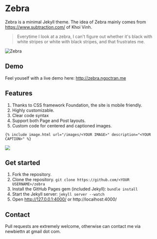 # Zebra

Zebra is a minimal Jekyll theme. The idea of Zebra mainly comes from https://www.subtraction.com/ of Khoi Vinh.

> Everytime I look at a zebra, I can't figure out whether it's black with white stripes or white with black stripes, and that frustrates me.


![Zebra](http://i.imgur.com/P51VcsP.png?1)

## Demo
Feel youself with a live demo here: http://zebra.ngoctran.me

## Features
1. Thanks to CSS framework Foundation, the site is mobile friendly.
2. Highly customizable.
3. Clear code syntax
4. Support both Page and Post layouts.
5. Custom code for centered and captioned images.

```
{% include image.html url="/images/<YOUR IMAGE>" description="<YOUR CAPTION>" %}
```

![](http://i.imgur.com/vfPLtKK.png)

## Get started
1. Fork the repository.
2. Clone the repository.
`git clone https://github.com/<YOUR USERNAME>/zebra`
3. Install the GitHub Pages gem (included Jekyll): `bundle install`
4. Start the Jekyll server: `jekyll server --watch`
5. Open http://127.0.0.1:4000/ or http://localhost:4000/

## Contact
Pull requests are extremely welcome, otherwise can contact me via newbiettn at gmail dot com.
